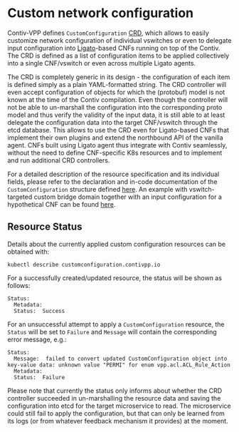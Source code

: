 # Custom network configuration

Contiv-VPP defines `CustomConfiguration` [CRD][crd-k8s-docs], which allows to easily customize network configuration of
individual vswitches or even to delegate input configuration into [Ligato][ligato]-based CNFs running on top of the Contiv.
The CRD is defined as a list of configuration items to be applied collectively into a single CNF/vswitch or even across
multiple Ligato agents.

The CRD is completely generic in its design - the configuration of each item is defined simply as a plain YAML-formatted
string. The CRD controller will even accept configuration of objects for which the (protobuf) model is not known at the
time of the Contiv compilation. Even though the controller will not be able to un-marshall the configuration into the
corresponding proto model and thus verify the validity of the input data, it is still able to at least delegate the
configuration data into the target CNF/vswitch through the etcd database. This allows to use the CRD even for
Ligato-based CNFs that implement their own plugins and extend the northbound API of the vanilla agent. CNFs built using
Ligato agent thus integrate with Contiv seamlessly, without the need to define CNF-specific K8s resources and to
implement and run additional CRD controllers.

For a detailed description of the resource specification and its individual fields, please refer to the declaration and
in-code documentation of the `CustomConfiguration` structure defined [here][crd-types].
An example with vswitch-targeted custom bridge domain together with an input configuration for a hypothetical CNF can be
found [here][crd-example].

## Resource Status

Details about the currently applied custom configuration resources can be obtained with:
```
kubectl describe customconfiguration.contivpp.io
```

For a successfully created/updated resource, the status will be shown as follows:
```
Status:
  Metadata:
  Status:  Success
```

For an unsuccessful attempt to apply a `CustomConfiguration` resource, the `Status` will be set to `Failure` and
`Message` will contain the corresponding error message, e.g.:
```
Status:
  Message:  failed to convert updated CustomConfiguration object into key-value data: unknown value "PERMI" for enum vpp.acl.ACL_Rule_Action
  Metadata:
  Status:  Failure
```

Please note that currently the status only informs about whether the CRD controller succeeded in un-marshalling the
resource data and saving the configuration into etcd for the target microservice to read. The microservice could still
fail to apply the configuration, but that can only be learned from its logs (or from whatever feedback mechanism it
provides) at the moment.

[crd-types]: ../../plugins/crd/pkg/apis/contivppio/v1/types.go
[crd-example]: ../../k8s/crd/custom-config.yaml
[ligato]: https://github.com/ligato/vpp-agent/
[crd-k8s-docs]: https://kubernetes.io/docs/concepts/extend-kubernetes/api-extension/custom-resources/
